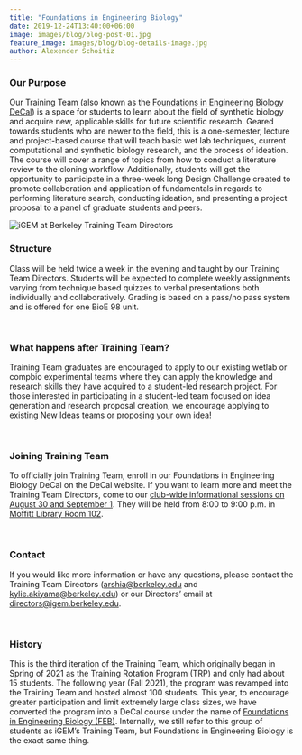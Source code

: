```yaml
---
title: "Foundations in Engineering Biology"
date: 2019-12-24T13:40:00+06:00
image: images/blog/blog-post-01.jpg
feature_image: images/blog/blog-details-image.jpg
author: Alexender Schoitiz
---
```

### Our Purpose

Our Training Team (also known as the [Foundations in Engineering Biology DeCal](https://decal.berkeley.edu/courses/6390)) is a space for students to learn about the field of synthetic biology and acquire new, applicable skills for future scientific research. Geared towards students who are newer to the field, this is a one-semester, lecture and project-based course that will teach basic wet lab techniques, current computational and synthetic biology research, and the process of ideation. The course will cover a range of topics from how to conduct a literature review to the cloning workflow. Additionally, students will get the opportunity to participate in a three-week long Design Challenge created to promote collaboration and application of fundamentals in regards to performing literature search, conducting ideation, and presenting a project proposal to a panel of graduate students and peers. 

![iGEM at Berkeley Training Team Directors](/images/training/training-directors.JPG "Kylie and Arshia, our Training Team directors")

### Structure

Class will be held twice a week in the evening and taught by our Training Team Directors. Students will be expected to complete weekly assignments varying from technique based quizzes to verbal presentations both individually and collaboratively. Grading is based on a pass/no pass system and is offered for one BioE 98 unit.

&nbsp;
### What happens after Training Team?

Training Team graduates are encouraged to apply to our existing wetlab or compbio experimental teams where they can apply the knowledge and research skills they have acquired to a student-led research project. For those interested in participating in a student-led team focused on idea generation and research proposal creation, we encourage applying to existing New Ideas teams or proposing your own idea!

&nbsp;
### Joining Training Team

To officially join Training Team, enroll in our Foundations in Engineering Biology DeCal on the DeCal website. If you want to learn more and meet the Training Team Directors, come to our [club-wide informational sessions on August 30 and September 1](https://www.instagram.com/p/ChsrB4UP7mc/). They will be held from 8:00 to 9:00 p.m. in [Moffitt Library Room 102](https://www.lib.berkeley.edu/sites/default/files/moff-allfloors.pdf).

&nbsp;
### Contact

If you would like more information or have any questions, please contact the Training Team Directors (<arshia@berkeley.edu> and <kylie.akiyama@berkeley.edu>) or our Directors’ email at <directors@igem.berkeley.edu>.

&nbsp;
### History

This is the third iteration of the Training Team, which originally began in Spring of 2021 as the Training Rotation Program (TRP) and only had about 15 students. The following year (Fall 2021), the program was revamped into the Training Team and hosted almost 100 students. This year, to encourage greater participation and limit extremely large class sizes, we have converted the program into a DeCal course under the name of [Foundations in Engineering Biology (FEB)](https://classes.berkeley.edu/content/2022-fall-bioeng-98-003-grp-003). Internally, we still refer to this group of students as iGEM’s Training Team, but Foundations in Engineering Biology is the exact same thing. 